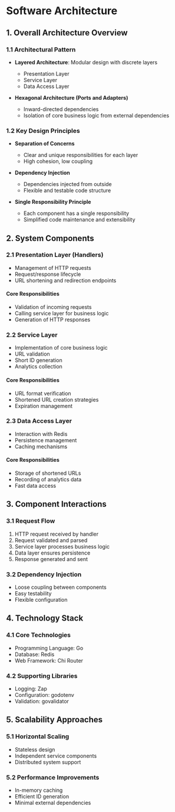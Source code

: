 # Software Architecture

## 1. Overall Architecture Overview

### 1.1 Architectural Pattern
- **Layered Architecture**: Modular design with discrete layers
  - Presentation Layer
  - Service Layer
  - Data Access Layer

- **Hexagonal Architecture (Ports and Adapters)**
  - Inward-directed dependencies
  - Isolation of core business logic from external dependencies

### 1.2 Key Design Principles
- **Separation of Concerns**
  - Clear and unique responsibilities for each layer
  - High cohesion, low coupling

- **Dependency Injection**
  - Dependencies injected from outside
  - Flexible and testable code structure

- **Single Responsibility Principle**
  - Each component has a single responsibility
  - Simplified code maintenance and extensibility

## 2. System Components

### 2.1 Presentation Layer (Handlers)
- Management of HTTP requests
- Request/response lifecycle
- URL shortening and redirection endpoints

#### Core Responsibilities
- Validation of incoming requests
- Calling service layer for business logic
- Generation of HTTP responses

### 2.2 Service Layer
- Implementation of core business logic
- URL validation
- Short ID generation
- Analytics collection

#### Core Responsibilities
- URL format verification
- Shortened URL creation strategies
- Expiration management

### 2.3 Data Access Layer
- Interaction with Redis
- Persistence management
- Caching mechanisms

#### Core Responsibilities
- Storage of shortened URLs
- Recording of analytics data
- Fast data access

## 3. Component Interactions

### 3.1 Request Flow
1. HTTP request received by handler
2. Request validated and parsed
3. Service layer processes business logic
4. Data layer ensures persistence
5. Response generated and sent

### 3.2 Dependency Injection
- Loose coupling between components
- Easy testability
- Flexible configuration

## 4. Technology Stack

### 4.1 Core Technologies
- Programming Language: Go
- Database: Redis
- Web Framework: Chi Router

### 4.2 Supporting Libraries
- Logging: Zap
- Configuration: godotenv
- Validation: govalidator

## 5. Scalability Approaches

### 5.1 Horizontal Scaling
- Stateless design
- Independent service components
- Distributed system support

### 5.2 Performance Improvements
- In-memory caching
- Efficient ID generation
- Minimal external dependencies
